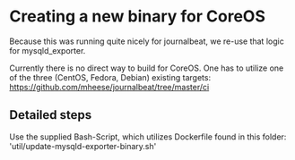 # Creating a new binary for CoreOS 

Because this was running quite nicely for journalbeat, we re-use that logic for mysqld_exporter.

Currently there is no direct way to build for CoreOS. One has to utilize one of the three (CentOS, Fedora, Debian) existing targets: https://github.com/mheese/journalbeat/tree/master/ci

## Detailed steps

Use the supplied Bash-Script, which utilizes Dockerfile found in this folder: 'util/update-mysqld-exporter-binary.sh'
